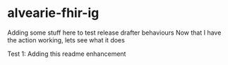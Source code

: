 # alvearie-fhir-ig

Adding some stuff here to test release drafter behaviours
Now that I have the action working, lets see what it does

Test 1: Adding this readme enhancement


